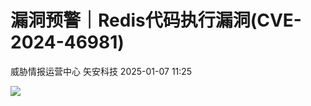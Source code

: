 #  漏洞预警｜Redis代码执行漏洞(CVE-2024-46981)   
威胁情报运营中心  矢安科技   2025-01-07 11:25  
  
![](https://mmbiz.qpic.cn/mmbiz_png/U9q5QO5nvTSiavGr0dyRzyslTQtZdZllMzo3hCJxDolpg25uhp5pncibTlWBgThUEW6zGapSX4lFgEY7PfWaARLQ/640?wx_fmt=png&from=appmsg "")  
  
